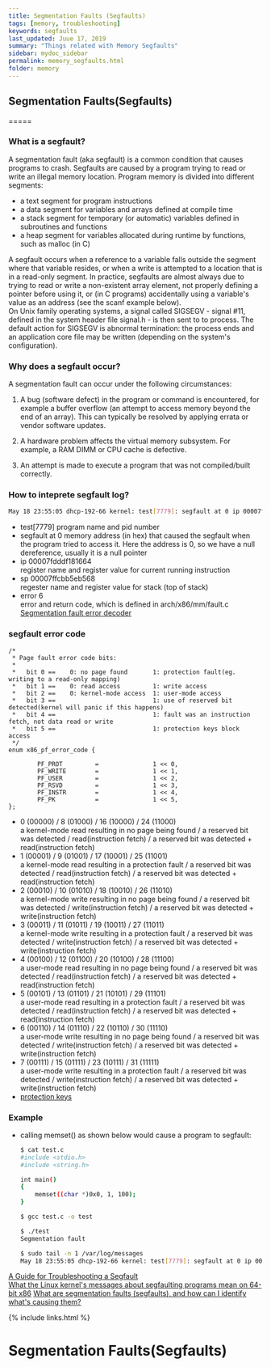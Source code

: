 ```yaml
---
title: Segmentation Faults (Segfaults)
tags: [memory, troubleshooting]
keywords: segfaults
last_updated: Juue 17, 2019
summary: "Things related with Memory Segfaults"
sidebar: mydoc_sidebar
permalink: memory_segfaults.html
folder: memory
---
```


## Segmentation Faults(Segfaults)
=====

### What is a segfault?

A segmentation fault (aka segfault) is a common condition that causes programs to crash. Segfaults are caused by a program trying to read or write an illegal memory location. Program memory is divided into different segments: 

* a text segment for program instructions
* a data segment for variables and arrays defined at compile time
* a stack segment for temporary (or automatic) variables defined in subroutines and functions
* a heap segment for variables allocated during runtime by functions, such as malloc (in C) 

A segfault occurs when a reference to a variable falls outside the segment where that variable resides, or when a write is attempted to a location that is in a read-only segment. In practice, segfaults are almost always due to trying to read or write a non-existent array element, not properly defining a pointer before using it, or (in C programs) accidentally using a variable's value as an address (see the scanf example below).  
On Unix family operating systems, a signal called SIGSEGV - signal #11, defined in the system header file signal.h - is then sent to to process. The default action for SIGSEGV is abnormal termination: the process ends and an application core file may be written (depending on the system's configuration).

### Why does a segfault occur?

A segmentation fault can occur under the following circumstances:

1. A bug (software defect) in the program or command is encountered, for example a buffer overflow (an attempt to access memory beyond the end of an array). This can typically be resolved by applying errata or vendor software updates.

2. A hardware problem affects the virtual memory subsystem. For example, a RAM DIMM or CPU cache is defective.

3. An attempt is made to execute a program that was not compiled/built correctly.

### How to inteprete segfault log? 
```bash
May 18 23:55:05 dhcp-192-66 kernel: test[7779]: segfault at 0 ip 00007fdddf181664 sp 00007ffcbb5eb568 error 6 in libc-2.17.so[7fdddf0f2000+1c3000]
```
* test[7779] 
   program name and pid number
* segfault at 0
   memory address (in hex) that caused the segfault when the program tried to access it. Here the address is 0, so we have a null dereference, usually it is a null pointer 
* ip 00007fdddf181664  
   register name and register value for current running instruction
* sp 00007ffcbb5eb568  
   regester name and register value for stack (top of stack)
* error 6  
   error and return code, which is defined in arch/x86/mm/fault.c  
   [Segmentation fault error decoder](https://rgeissert.blogspot.com/p/segmentation-fault-error.html)

### segfault error code
```
/*
 * Page fault error code bits:
 *
 *   bit 0 ==    0: no page found       1: protection fault(eg. writing to a read-only mapping)
 *   bit 1 ==    0: read access         1: write access
 *   bit 2 ==    0: kernel-mode access  1: user-mode access
 *   bit 3 ==                           1: use of reserved bit detected(kernel will panic if this happens)
 *   bit 4 ==                           1: fault was an instruction fetch, not data read or write
 *   bit 5 ==                           1: protection keys block access
 */
enum x86_pf_error_code {

        PF_PROT         =               1 << 0,
        PF_WRITE        =               1 << 1,
        PF_USER         =               1 << 2,
        PF_RSVD         =               1 << 3,
        PF_INSTR        =               1 << 4,
        PF_PK           =               1 << 5,
};
```
* 0 (00000) / 8 (01000) / 16 (10000) / 24 (11000)  
   a kernel-mode read resulting in no page being found / a reserved bit was detected / read(instruction fetch) / a reserved bit was detected + read(instruction fetch)
* 1 (00001) / 9 (01001) / 17 (10001) / 25 (11001)  
   a kernel-mode read resulting in a protection fault / a reserved bit was detected / read(instruction fetch) / a reserved bit was detected + read(instruction fetch)
* 2 (00010) / 10 (01010) / 18 (10010) / 26 (11010)  
   a kernel-mode write resulting in no page being found / a reserved bit was detected / write(instruction fetch) / a reserved bit was detected + write(instruction fetch)
* 3 (00011) / 11 (01011) / 19 (10011) / 27 (11011)  
   a kernel-mode write resulting in a protection fault / a reserved bit was detected / write(instruction fetch) / a reserved bit was detected + write(instruction fetch)
* 4 (00100) / 12 (01100) / 20 (10100) / 28 (11100)  
   a user-mode read resulting in no page being found / a reserved bit was detected / read(instruction fetch) / a reserved bit was detected + read(instruction fetch)
* 5 (00101) / 13 (01101) / 21 (10101) / 29 (11101)  
   a user-mode read resulting in a protection fault / a reserved bit was detected / read(instruction fetch) / a reserved bit was detected + read(instruction fetch)
* 6 (00110) / 14 (01110) / 22 (10110) / 30 (11110)  
   a user-mode write resulting in no page being found / a reserved bit was detected / write(instruction fetch) / a reserved bit was detected + write(instruction fetch)
* 7 (00111) / 15 (01111) / 23 (10111) / 31 (11111)  
   a user-mode write resulting in a protection fault / a reserved bit was detected / write(instruction fetch) / a reserved bit was detected + write(instruction fetch)
* [protection keys](https://lwn.net/Articles/643797/)

### Example
* calling memset() as shown below would cause a program to segfault:

   ```bash
   $ cat test.c
   #include <stdio.h>
   #include <string.h>
   
   int main()
   {
       memset((char *)0x0, 1, 100);
   }
   
   $ gcc test.c -o test
   
   $ ./test
   Segmentation fault
   
   $ sudo tail -n 1 /var/log/messages
   May 18 23:55:05 dhcp-192-66 kernel: test[7779]: segfault at 0 ip 00007fdddf181664 sp 00007ffcbb5eb568 error 6 in libc-2.17.so[7fdddf0f2000+1c3000]
   ```

[A Guide for Troubleshooting a Segfault](https://access.redhat.com/articles/372743)  
[What the Linux kernel's messages about segfaulting programs mean on 64-bit x86](https://utcc.utoronto.ca/~cks/space/blog/linux/KernelSegfaultMessageMeaning)
[What are segmentation faults (segfaults), and how can I identify what's causing them?](https://kb.iu.edu/d/aqsj)

{% include links.html %}
# Segmentation Faults(Segfaults)
